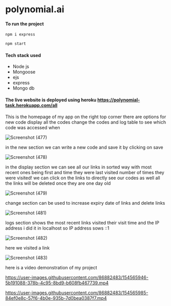 # polynomial.ai

####  To run the project
```bash
npm i express
```
```bash
npm start
```
#### Tech stack used
- Node js
- Mongoose
- ejs
- express
- Mongo db

#### The live website is deployed using heroku  https://polynomial-task.herokuapp.com/all

This is the homepage of my app on the right top corner there are options for new code display all the codes change the codes and log table to see which code was accessed when

![Screenshot (477)](https://user-images.githubusercontent.com/86882483/154550295-440307cf-4e1a-4036-8284-7c21cf81b44a.png)

in the new section we can write a new code and save it by clicking on save


![Screenshot (478)](https://user-images.githubusercontent.com/86882483/154550958-bab4d871-44b7-4576-ae35-2293a1e3347d.png)

in the display section we can see all our links in sorted way with most recent ones being first and time they were last visited number of times they were visited! we can click on the links to directly see our codes as well all the links will be deleted once they are one day old

![Screenshot (479)](https://user-images.githubusercontent.com/86882483/154552145-e0c7a308-77cf-4f5c-9a16-15cb2083c3b8.png)

change section can be used to increase expiry date of links and delete links 

![Screenshot (481)](https://user-images.githubusercontent.com/86882483/154551597-b521f4ae-acbc-4aae-99bf-7e092abad58a.png)

logs section shows the most recent links visited their visit time and the IP address i did it in localhost so IP address sows ::1

![Screenshot (482)](https://user-images.githubusercontent.com/86882483/154551848-d7dc5ad1-183f-466c-aacf-d76d3c8f6e8b.png)

here we visited a link 

![Screenshot (483)](https://user-images.githubusercontent.com/86882483/154552017-93b6953d-bbbd-406a-800e-92d76775b0bc.png)

here is a video demonstration of my project



https://user-images.githubusercontent.com/86882483/154565946-5b191088-378b-4c95-8bd9-b608fb467739.mp4



https://user-images.githubusercontent.com/86882483/154565985-84ef0e8c-57f6-4b0e-935b-7d0bea0387f7.mp4




